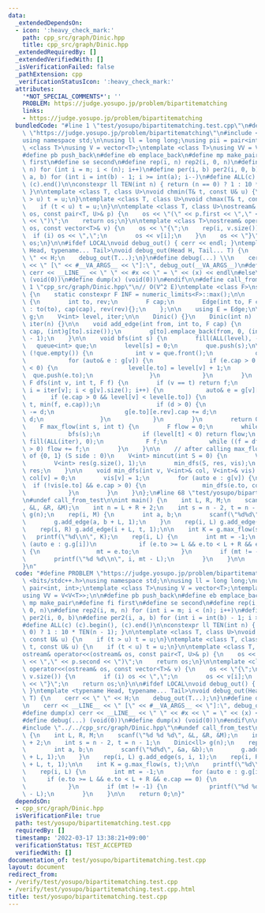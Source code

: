 ```yaml
---
data:
  _extendedDependsOn:
  - icon: ':heavy_check_mark:'
    path: cpp_src/graph/Dinic.hpp
    title: cpp_src/graph/Dinic.hpp
  _extendedRequiredBy: []
  _extendedVerifiedWith: []
  _isVerificationFailed: false
  _pathExtension: cpp
  _verificationStatusIcon: ':heavy_check_mark:'
  attributes:
    '*NOT_SPECIAL_COMMENTS*': ''
    PROBLEM: https://judge.yosupo.jp/problem/bipartitematching
    links:
    - https://judge.yosupo.jp/problem/bipartitematching
  bundledCode: "#line 1 \"test/yosupo/bipartitematching.test.cpp\"\n#define PROBLEM\
    \ \"https://judge.yosupo.jp/problem/bipartitematching\"\n#include <bits/stdc++.h>\n\
    using namespace std;\n\nusing ll = long long;\nusing pii = pair<int, int>;\ntemplate\
    \ <class T>\nusing V = vector<T>;\ntemplate <class T>\nusing VV = V<V<T>>;\n\n\
    #define pb push_back\n#define eb emplace_back\n#define mp make_pair\n#define fi\
    \ first\n#define se second\n#define rep(i, n) rep2(i, 0, n)\n#define rep2(i, m,\
    \ n) for (int i = m; i < (n); i++)\n#define per(i, b) per2(i, 0, b)\n#define per2(i,\
    \ a, b) for (int i = int(b) - 1; i >= int(a); i--)\n#define ALL(c) (c).begin(),\
    \ (c).end()\n\nconstexpr ll TEN(int n) { return (n == 0) ? 1 : 10 * TEN(n - 1);\
    \ }\n\ntemplate <class T, class U>\nvoid chmin(T& t, const U& u) {\n    if (t\
    \ > u) t = u;\n}\ntemplate <class T, class U>\nvoid chmax(T& t, const U& u) {\n\
    \    if (t < u) t = u;\n}\n\ntemplate <class T, class U>\nostream& operator<<(ostream&\
    \ os, const pair<T, U>& p) {\n    os << \"(\" << p.first << \",\" << p.second\
    \ << \")\";\n    return os;\n}\n\ntemplate <class T>\nostream& operator<<(ostream&\
    \ os, const vector<T>& v) {\n    os << \"{\";\n    rep(i, v.size()) {\n      \
    \  if (i) os << \",\";\n        os << v[i];\n    }\n    os << \"}\";\n    return\
    \ os;\n}\n\n#ifdef LOCAL\nvoid debug_out() { cerr << endl; }\ntemplate <typename\
    \ Head, typename... Tail>\nvoid debug_out(Head H, Tail... T) {\n    cerr << \"\
    \ \" << H;\n    debug_out(T...);\n}\n#define debug(...) \\\n    cerr << __LINE__\
    \ << \" [\" << #__VA_ARGS__ << \"]:\", debug_out(__VA_ARGS__)\n#define dump(x)\
    \ cerr << __LINE__ << \" \" << #x << \" = \" << (x) << endl\n#else\n#define debug(...)\
    \ (void(0))\n#define dump(x) (void(0))\n#endif\n\n#define call_from_test\n#line\
    \ 1 \"cpp_src/graph/Dinic.hpp\"\n// O(V^2 E)\ntemplate <class F>\nstruct Dinic\
    \ {\n    static constexpr F INF = numeric_limits<F>::max();\n\n    struct Edge\
    \ {\n        int to, rev;\n        F cap;\n        Edge(int to, F cap, int rev)\
    \ : to(to), cap(cap), rev(rev){};\n    };\n\n    using E = Edge;\n\n    VV<E>\
    \ g;\n    V<int> level, iter;\n\n    Dinic() {}\n    Dinic(int n) : g(n), level(n),\
    \ iter(n) {}\n\n    void add_edge(int from, int to, F cap) {\n        g[from].emplace_back(to,\
    \ cap, (int)g[to].size());\n        g[to].emplace_back(from, 0, (int)g[from].size()\
    \ - 1);\n    }\n\n    void bfs(int s) {\n        fill(ALL(level), -1);\n     \
    \   queue<int> que;\n        level[s] = 0;\n        que.push(s);\n\n        while\
    \ (!que.empty()) {\n            int v = que.front();\n            que.pop();\n\
    \            for (auto& e : g[v]) {\n                if (e.cap > 0 && level[e.to]\
    \ < 0) {\n                    level[e.to] = level[v] + 1;\n                  \
    \  que.push(e.to);\n                }\n            }\n        }\n    }\n\n   \
    \ F dfs(int v, int t, F f) {\n        if (v == t) return f;\n        for (int&\
    \ i = iter[v]; i < g[v].size(); i++) {\n            auto& e = g[v][i];\n     \
    \       if (e.cap > 0 && level[v] < level[e.to]) {\n                F d = dfs(e.to,\
    \ t, min(f, e.cap));\n                if (d > 0) {\n                    e.cap\
    \ -= d;\n                    g[e.to][e.rev].cap += d;\n                    return\
    \ d;\n                }\n            }\n        }\n        return 0;\n    }\n\n\
    \    F max_flow(int s, int t) {\n        F flow = 0;\n        while (true) {\n\
    \            bfs(s);\n            if (level[t] < 0) return flow;\n           \
    \ fill(ALL(iter), 0);\n            F f;\n            while ((f = dfs(s, t, INF))\
    \ > 0) flow += f;\n        }\n    }\n\n    // after calling max_flow\n    // vector\
    \ of {0, 1} (S side : 0)\n    V<int> mincut(int S = 0) {\n        V<int> vis(g.size());\n\
    \        V<int> res(g.size(), 1);\n        min_dfs(S, res, vis);\n        return\
    \ res;\n    }\n\n    void min_dfs(int v, V<int>& col, V<int>& vis) {\n       \
    \ col[v] = 0;\n        vis[v] = 1;\n        for (auto e : g[v]) {\n          \
    \  if (!vis[e.to] && e.cap > 0) {\n                min_dfs(e.to, col, vis);\n\
    \            }\n        }\n    }\n};\n#line 68 \"test/yosupo/bipartitematching.test.cpp\"\
    \n#undef call_from_test\n\nint main() {\n    int L, R, M;\n    scanf(\"%d %d %d\"\
    , &L, &R, &M);\n    int n = L + R + 2;\n    int s = n - 2, t = n - 1;\n    Dinic<ll>\
    \ g(n);\n    rep(i, M) {\n        int a, b;\n        scanf(\"%d%d\", &a, &b);\n\
    \        g.add_edge(a, b + L, 1);\n    }\n    rep(i, L) g.add_edge(s, i, 1);\n\
    \    rep(i, R) g.add_edge(i + L, t, 1);\n\n    int K = g.max_flow(s, t);\n\n \
    \   printf(\"%d\\n\", K);\n    rep(i, L) {\n        int mt = -1;\n        for\
    \ (auto e : g.g[i])\n            if (e.to >= L && e.to < L + R && e.cap == 0)\
    \ {\n                mt = e.to;\n            }\n        if (mt != -1) {\n    \
    \        printf(\"%d %d\\n\", i, mt - L);\n        }\n    }\n\n    return 0;\n\
    }\n"
  code: "#define PROBLEM \"https://judge.yosupo.jp/problem/bipartitematching\"\n#include\
    \ <bits/stdc++.h>\nusing namespace std;\n\nusing ll = long long;\nusing pii =\
    \ pair<int, int>;\ntemplate <class T>\nusing V = vector<T>;\ntemplate <class T>\n\
    using VV = V<V<T>>;\n\n#define pb push_back\n#define eb emplace_back\n#define\
    \ mp make_pair\n#define fi first\n#define se second\n#define rep(i, n) rep2(i,\
    \ 0, n)\n#define rep2(i, m, n) for (int i = m; i < (n); i++)\n#define per(i, b)\
    \ per2(i, 0, b)\n#define per2(i, a, b) for (int i = int(b) - 1; i >= int(a); i--)\n\
    #define ALL(c) (c).begin(), (c).end()\n\nconstexpr ll TEN(int n) { return (n ==\
    \ 0) ? 1 : 10 * TEN(n - 1); }\n\ntemplate <class T, class U>\nvoid chmin(T& t,\
    \ const U& u) {\n    if (t > u) t = u;\n}\ntemplate <class T, class U>\nvoid chmax(T&\
    \ t, const U& u) {\n    if (t < u) t = u;\n}\n\ntemplate <class T, class U>\n\
    ostream& operator<<(ostream& os, const pair<T, U>& p) {\n    os << \"(\" << p.first\
    \ << \",\" << p.second << \")\";\n    return os;\n}\n\ntemplate <class T>\nostream&\
    \ operator<<(ostream& os, const vector<T>& v) {\n    os << \"{\";\n    rep(i,\
    \ v.size()) {\n        if (i) os << \",\";\n        os << v[i];\n    }\n    os\
    \ << \"}\";\n    return os;\n}\n\n#ifdef LOCAL\nvoid debug_out() { cerr << endl;\
    \ }\ntemplate <typename Head, typename... Tail>\nvoid debug_out(Head H, Tail...\
    \ T) {\n    cerr << \" \" << H;\n    debug_out(T...);\n}\n#define debug(...) \\\
    \n    cerr << __LINE__ << \" [\" << #__VA_ARGS__ << \"]:\", debug_out(__VA_ARGS__)\n\
    #define dump(x) cerr << __LINE__ << \" \" << #x << \" = \" << (x) << endl\n#else\n\
    #define debug(...) (void(0))\n#define dump(x) (void(0))\n#endif\n\n#define call_from_test\n\
    #include \"../../cpp_src/graph/Dinic.hpp\"\n#undef call_from_test\n\nint main()\
    \ {\n    int L, R, M;\n    scanf(\"%d %d %d\", &L, &R, &M);\n    int n = L + R\
    \ + 2;\n    int s = n - 2, t = n - 1;\n    Dinic<ll> g(n);\n    rep(i, M) {\n\
    \        int a, b;\n        scanf(\"%d%d\", &a, &b);\n        g.add_edge(a, b\
    \ + L, 1);\n    }\n    rep(i, L) g.add_edge(s, i, 1);\n    rep(i, R) g.add_edge(i\
    \ + L, t, 1);\n\n    int K = g.max_flow(s, t);\n\n    printf(\"%d\\n\", K);\n\
    \    rep(i, L) {\n        int mt = -1;\n        for (auto e : g.g[i])\n      \
    \      if (e.to >= L && e.to < L + R && e.cap == 0) {\n                mt = e.to;\n\
    \            }\n        if (mt != -1) {\n            printf(\"%d %d\\n\", i, mt\
    \ - L);\n        }\n    }\n\n    return 0;\n}"
  dependsOn:
  - cpp_src/graph/Dinic.hpp
  isVerificationFile: true
  path: test/yosupo/bipartitematching.test.cpp
  requiredBy: []
  timestamp: '2022-03-17 13:38:21+09:00'
  verificationStatus: TEST_ACCEPTED
  verifiedWith: []
documentation_of: test/yosupo/bipartitematching.test.cpp
layout: document
redirect_from:
- /verify/test/yosupo/bipartitematching.test.cpp
- /verify/test/yosupo/bipartitematching.test.cpp.html
title: test/yosupo/bipartitematching.test.cpp
---
```

